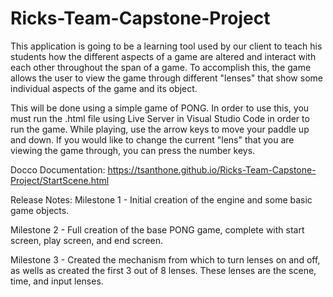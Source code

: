# Ricks-Team-Capstone-Project
This application is going to be a learning tool used by our client to teach his students how the different aspects of a game are altered and interact with 
each other throughout the span of a game. To accomplish this, the game allows the user to view the game through different "lenses" that show some individual aspects of the game and its object.

This will be done using a simple game of PONG. In order to use this, you must run the .html file using Live Server in Visual Studio Code in order to run the game. While playing, use the arrow keys to move your paddle up and down. If you would like to change the current "lens" that you are viewing the game through, you can press the number keys.

Docco Documentation: https://tsanthone.github.io/Ricks-Team-Capstone-Project/StartScene.html

Release Notes:
Milestone 1 - Initial creation of the engine and some basic game objects.

Milestone 2 - Full creation of the base PONG game, complete with start screen, play screen, and end screen.

Milestone 3 - Created the mechanism from which to turn lenses on and off, as wells as created the first 3 out of 8 lenses.
              These lenses are the scene, time, and input lenses.
